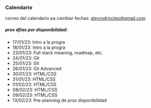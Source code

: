 ### Calendario

correo del calendario pa cambiar fechas: aleyrodriycleo@gmail.com

##### prox dfias por disponibilidad:
- 17/01/23: Intro a la progra
- 18/01/23: Intro a la progra
- 23/01/23: Full stack meaning, roadmap, etc.
- 24/01/23: Git
- 25/01/23: Git
- 26/01/23: Git Advanced
- 30/01/23: HTML/CSS
- 31/01/23: HTML/CSS
- 01/02/23: HTML/CSS
- 08/02/23: HTML/CSS
- 09/02/23: HTML/CSS
- 13/02/23: Pre-planning de prox disponibilidad 

